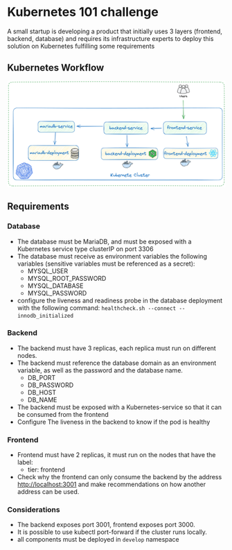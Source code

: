 # Kubernetes 101 challenge

A small startup is developing a product that initially uses 3 layers (frontend, backend, database) and requires its infrastructure experts to deploy this solution on Kubernetes fulfilling some requirements

## **Kubernetes Workflow**  

![Kubernetes-Diagram](./images/kubernetes101-challenge.png)

## **Requirements**
### **Database**

- The database must be MariaDB, and must be exposed with a Kubernetes service type clusterIP on port 3306
- The database must receive as environment variables the following variables (sensitive variables must be referenced as a secret):
    - MYSQL_USER
    - MYSQL_ROOT_PASSWORD
    - MYSQL_DATABASE
    - MYSQL_PASSWORD
- configure the liveness and readiness probe in the database deployment with the following command: ```healthcheck.sh --connect --innodb_initialized```

### **Backend**

- The backend must have 3 replicas, each replica must run on different nodes.
- The backend must reference the database domain as an environment variable, as well as the password and the database name.
    - DB_PORT
    - DB_PASSWORD
    - DB_HOST
    - DB_NAME
- The backend must be exposed with a Kubernetes-service so that it can be consumed from the frontend
- Configure The liveness in the backend to know if the pod is healthy

### **Frontend**

- Frontend must have 2 replicas, it must run on the nodes that have the label:
    - tier: frontend
- Check why the frontend can only consume the backend by the address [http://localhost:3001](http://localhost:3001/) and make recommendations on how another address can be used.

### Considerations

- The backend exposes port 3001, frontend exposes port 3000.
- It is possible to use kubectl port-forward if the cluster runs locally.
- all components must be deployed in ```develop``` namespace
